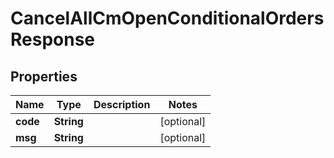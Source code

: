 

# CancelAllCmOpenConditionalOrdersResponse


## Properties

| Name | Type | Description | Notes |
|------------ | ------------- | ------------- | -------------|
|**code** | **String** |  |  [optional] |
|**msg** | **String** |  |  [optional] |



